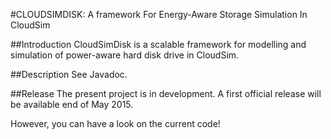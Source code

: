 #CLOUDSIMDISK: A framework For Energy-Aware Storage Simulation In CloudSim

##Introduction
CloudSimDisk is a scalable framework for modelling and simulation of power-aware hard disk drive in CloudSim.

##Description
See Javadoc.

##Release
The present project is in development. 
A first official release will be available end of May 2015.

However, you can have a look on the current code!

